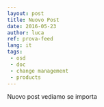```yaml
---
layout: post
title: Nuovo Post
date: 2016-05-23
author: luca
ref: prova-feed
lang: it
tags:
 - osd
 - doc
 - change management
 - products
---
```


Nuovo post vediamo se importa
